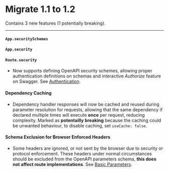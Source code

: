 # Migrate 1.1 to 1.2

Contains 3 new features (1 potentially breaking).

---

#### `App.securitySchemes` <Badge text="new" type="tip" />
#### `App.security` <Badge text="new" type="tip" />
#### `Route.security` <Badge text="new" type="tip" />
- Now supports defining OpenAPI security schemes, allowing proper authentication definitions on schemas and interactive _Authorize_ feature on Swagger. See [Authentication](/guides/authentication.md).

#### Dependency Caching <Badge text="new" type="tip" /> <Badge text="breaking?" type="danger" />
- Dependency handler responses will now be cached and reused during parameter resolution for requests, allowing that the same dependency if declared multiple times will execute **once** per request, reducing complexity. Marked as **potentailly breaking** because the caching could be unwanted behaviour, to disable caching, set `useCache: false`.

#### Schema Exclusion for Browser Enforced Headers <Badge text="new" type="tip" />
- Some headers are ignored, or not sent by the browser due to security or protocol enforcement. These headers under normal circumstances should be excluded from the OpenAPI parameters schema, **this does not affect route implementations**. See [Basic Parameters](/guides/basic-params.md).
